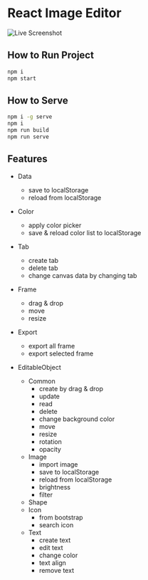 # React Image Editor
![Live Screenshot](https://github.com/swimmingkiim/react-image-editor/blob/main/screenshots/screenshot-1.png?raw=true)

## How to Run Project

```bash
npm i
npm start
```

## How to Serve

```bash
npm i -g serve
npm i
npm run build
npm run serve
```

## Features

- Data

    - save to localStorage
    - reload from localStorage

- Color

    - apply color picker
    - save & reload color list to localStorage

- Tab

    - create tab
    - delete tab
    - change canvas data by changing tab

- Frame

    - drag & drop
    - move
    - resize

- Export

    - export all frame
    - export selected frame

- EditableObject
    - Common
        - create by drag & drop
        - update
        - read
        - delete
        - change background color
        - move
        - resize
        - rotation
        - opacity
    - Image
        - import image
        - save to localStorage
        - reload from localStorage
        - brightness
        - filter
    - Shape
    - Icon
        - from bootstrap
        - search icon
    - Text
        - create text
        - edit text
        - change color
        - text align
        - remove text
